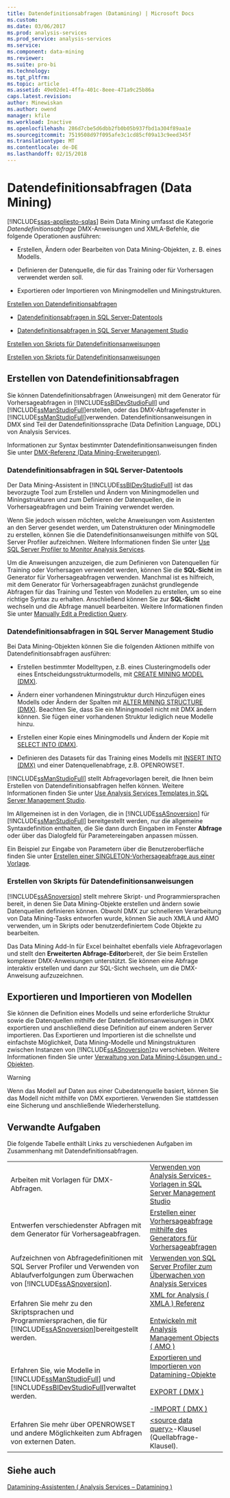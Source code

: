 ```yaml
---
title: Datendefinitionsabfragen (Datamining) | Microsoft Docs
ms.custom: 
ms.date: 03/06/2017
ms.prod: analysis-services
ms.prod_service: analysis-services
ms.service: 
ms.component: data-mining
ms.reviewer: 
ms.suite: pro-bi
ms.technology: 
ms.tgt_pltfrm: 
ms.topic: article
ms.assetid: 49e02de1-4ffa-401c-8eee-471a9c25b86a
caps.latest.revision: 
author: Minewiskan
ms.author: owend
manager: kfile
ms.workload: Inactive
ms.openlocfilehash: 286d7cbe5d6dbb2fb0b05b937fbd1a304f89aa1e
ms.sourcegitcommit: 7519508d97f095afe3c1cd85cf09a13c9eed345f
ms.translationtype: MT
ms.contentlocale: de-DE
ms.lasthandoff: 02/15/2018
---
```

# <a name="data-definition-queries-data-mining"></a>Datendefinitionsabfragen (Data Mining)
[!INCLUDE[ssas-appliesto-sqlas](../../includes/ssas-appliesto-sqlas.md)]
Beim Data Mining umfasst die Kategorie *Datendefinitionsabfrage* DMX-Anweisungen und XMLA-Befehle, die folgende Operationen ausführen:  
  
-   Erstellen, Ändern oder Bearbeiten von Data Mining-Objekten, z. B. eines Modells.  
  
-   Definieren der Datenquelle, die für das Training oder für Vorhersagen verwendet werden soll.  
  
-   Exportieren oder Importieren von Miningmodellen und Miningstrukturen.  
  
 [Erstellen von Datendefinitionsabfragen](#bkmk_Create)  
  
-   [Datendefinitionsabfragen in SQL Server-Datentools](#bkmk_ssdt)  
  
-   [Datendefinitionsabfragen in SQL Server Management Studio](#bkmk_SSMS)  
  
 [Erstellen von Skripts für Datendefinitionsanweisungen](#bkmk_Scripts)  
  
 [Erstellen von Skripts für Datendefinitionsanweisungen](#bkmk_Export)  
  
##  <a name="bkmk_Create"></a> Erstellen von Datendefinitionsabfragen  
 Sie können Datendefinitionsabfragen (Anweisungen) mit dem Generator für Vorhersageabfragen in [!INCLUDE[ssBIDevStudioFull](../../includes/ssbidevstudiofull-md.md)] und [!INCLUDE[ssManStudioFull](../../includes/ssmanstudiofull-md.md)]erstellen, oder das DMX-Abfragefenster in [!INCLUDE[ssManStudioFull](../../includes/ssmanstudiofull-md.md)]verwenden. Datendefinitionsanweisungen in DMX sind Teil der Datendefinitionssprache (Data Definition Language, DDL) von Analysis Services.  
  
 Informationen zur Syntax bestimmter Datendefinitionsanweisungen finden Sie unter [DMX-Referenz &#40;Data Mining-Erweiterungen&#41;](../../dmx/data-mining-extensions-dmx-reference.md).  
  
###  <a name="bkmk_ssdt"></a> Datendefinitionsabfragen in SQL Server-Datentools  
 Der Data Mining-Assistent in [!INCLUDE[ssBIDevStudioFull](../../includes/ssbidevstudiofull-md.md)] ist das bevorzugte Tool zum Erstellen und Ändern von Miningmodellen und Miningstrukturen und zum Definieren der Datenquellen, die in Vorhersageabfragen und beim Training verwendet werden.  
  
 Wenn Sie jedoch wissen möchten, welche Anweisungen vom Assistenten an den Server gesendet werden, um Datenstrukturen oder Miningmodelle zu erstellen, können Sie die Datendefinitionsanweisungen mithilfe von SQL Server Profiler aufzeichnen. Weitere Informationen finden Sie unter [Use SQL Server Profiler to Monitor Analysis Services](../../analysis-services/instances/use-sql-server-profiler-to-monitor-analysis-services.md).  
  
 Um die Anweisungen anzuzeigen, die zum Definieren von Datenquellen für Training oder Vorhersagen verwendet werden, können Sie die **SQL-Sicht** im Generator für Vorhersageabfragen verwenden. Manchmal ist es hilfreich, mit dem Generator für Vorhersageabfragen zunächst grundlegende Abfragen für das Training und Testen von Modellen zu erstellen, um so eine richtige Syntax zu erhalten. Anschließend können Sie zur **SQL-Sicht** wechseln und die Abfrage manuell bearbeiten. Weitere Informationen finden Sie unter [Manually Edit a Prediction Query](../../analysis-services/data-mining/manually-edit-a-prediction-query.md).  
  
###  <a name="bkmk_SSMS"></a> Datendefinitionsabfragen in SQL Server Management Studio  
 Bei Data Mining-Objekten können Sie die folgenden Aktionen mithilfe von Datendefinitionsabfragen ausführen:  
  
-   Erstellen bestimmter Modelltypen, z.B. eines Clusteringmodells oder eines Entscheidungsstrukturmodells, mit [CREATE MINING MODEL &#40;DMX&#41;](../../dmx/create-mining-model-dmx.md).  
  
-   Ändern einer vorhandenen Miningstruktur durch Hinzufügen eines Modells oder Ändern der Spalten mit [ALTER MINING STRUCTURE &#40;DMX&#41;](../../dmx/alter-mining-structure-dmx.md). Beachten Sie, dass Sie ein Miningmodell nicht mit DMX ändern können. Sie fügen einer vorhandenen Struktur lediglich neue Modelle hinzu.  
  
-   Erstellen einer Kopie eines Miningmodells und Ändern der Kopie mit [SELECT INTO &#40;DMX&#41;](../../dmx/select-into-dmx.md).  
  
-   Definieren des Datasets für das Training eines Modells mit [INSERT INTO &#40;DMX&#41;](../../dmx/insert-into-dmx.md) und einer Datenquellenabfrage, z.B. OPENROWSET.  
  
 [!INCLUDE[ssManStudioFull](../../includes/ssmanstudiofull-md.md)] stellt Abfragevorlagen bereit, die Ihnen beim Erstellen von Datendefinitionsabfragen helfen können. Weitere Informationen finden Sie unter [Use Analysis Services Templates in SQL Server Management Studio](../../analysis-services/instances/use-analysis-services-templates-in-sql-server-management-studio.md).  
  
 Im Allgemeinen ist in den Vorlagen, die in [!INCLUDE[ssASnoversion](../../includes/ssasnoversion-md.md)] für [!INCLUDE[ssManStudioFull](../../includes/ssmanstudiofull-md.md)] bereitgestellt werden, nur die allgemeine Syntaxdefinition enthalten, die Sie dann durch Eingaben im Fenster **Abfrage** oder über das Dialogfeld für Parametereingaben anpassen müssen.  
  
 Ein Beispiel zur Eingabe von Parametern über die Benutzeroberfläche finden Sie unter [Erstellen einer SINGLETON-Vorhersageabfrage aus einer Vorlage](../../analysis-services/data-mining/create-a-singleton-prediction-query-from-a-template.md).  
  
###  <a name="bkmk_Scripts"></a> Erstellen von Skripts für Datendefinitionsanweisungen  
 [!INCLUDE[ssASnoversion](../../includes/ssasnoversion-md.md)] stellt mehrere Skript- und Programmiersprachen bereit, in denen Sie Data Mining-Objekte erstellen und ändern sowie Datenquellen definieren können.  Obwohl DMX zur schnelleren Verarbeitung von Data Mining-Tasks entworfen wurde, können Sie auch XMLA und AMO verwenden, um in Skripts oder benutzerdefiniertem Code Objekte zu bearbeiten.  
  
 Das Data Mining Add-In für Excel beinhaltet ebenfalls viele Abfragevorlagen und stellt den **Erweiterten Abfrage-Editor**bereit, der Sie beim Erstellen komplexer DMX-Anweisungen unterstützt. Sie können eine Abfrage interaktiv erstellen und dann zur SQL-Sicht wechseln, um die DMX-Anweisung aufzuzeichnen.  
  
##  <a name="bkmk_Export"></a> Exportieren und Importieren von Modellen  
 Sie können die Definition eines Modells und seine erforderliche Struktur sowie die Datenquellen mithilfe der Datendefinitionsanweisungen in DMX exportieren und anschließend diese Definition auf einem anderen Server importieren. Das Exportieren und Importieren ist die schnellste und einfachste Möglichkeit, Data Mining-Modelle und Miningstrukturen zwischen Instanzen von [!INCLUDE[ssASnoversion](../../includes/ssasnoversion-md.md)]zu verschieben. Weitere Informationen finden Sie unter [Verwaltung von Data Mining-Lösungen und -Objekten](../../analysis-services/data-mining/management-of-data-mining-solutions-and-objects.md).  
  
> [!WARNING]  
>  Wenn das Modell auf Daten aus einer Cubedatenquelle basiert, können Sie das Modell nicht mithilfe von DMX exportieren. Verwenden Sie stattdessen eine Sicherung und anschließende Wiederherstellung.  
  
##  <a name="bkmk_Tasks"></a> Verwandte Aufgaben  
 Die folgende Tabelle enthält Links zu verschiedenen Aufgaben im Zusammenhang mit Datendefinitionsabfragen.  
  
|||  
|-|-|  
|Arbeiten mit Vorlagen für DMX-Abfragen.|[Verwenden von Analysis Services-Vorlagen in SQL Server Management Studio](../../analysis-services/instances/use-analysis-services-templates-in-sql-server-management-studio.md)|  
|Entwerfen verschiedenster Abfragen mit dem Generator für Vorhersageabfragen.|[Erstellen einer Vorhersageabfrage mithilfe des Generators für Vorhersageabfragen](../../analysis-services/data-mining/create-a-prediction-query-using-the-prediction-query-builder.md)|  
|Aufzeichnen von Abfragedefinitionen mit SQL Server Profiler und Verwenden von Ablaufverfolgungen zum Überwachen von [!INCLUDE[ssASnoversion](../../includes/ssasnoversion-md.md)].|[Verwenden von SQL Server Profiler zum Überwachen von Analysis Services](../../analysis-services/instances/use-sql-server-profiler-to-monitor-analysis-services.md)|  
|Erfahren Sie mehr zu den Skriptsprachen und Programmiersprachen, die für [!INCLUDE[ssASnoversion](../../includes/ssasnoversion-md.md)]bereitgestellt werden.|[XML for Analysis &#40; XMLA &#41; Referenz](../../analysis-services/xmla/xml-for-analysis-xmla-reference.md)<br /><br /> [Entwickeln mit Analysis Management Objects &#40; AMO &#41;](../../analysis-services/multidimensional-models/analysis-management-objects/developing-with-analysis-management-objects-amo.md)|  
|Erfahren Sie, wie Modelle in [!INCLUDE[ssManStudioFull](../../includes/ssmanstudiofull-md.md)] und [!INCLUDE[ssBIDevStudioFull](../../includes/ssbidevstudiofull-md.md)]verwaltet werden.|[Exportieren und Importieren von Datamining-Objekte](../../analysis-services/data-mining/export-and-import-data-mining-objects.md)<br /><br /> [EXPORT &#40; DMX &#41;](../../dmx/export-dmx.md)<br /><br /> [-IMPORT &#40; DMX &#41;](../../dmx/import-dmx.md)|  
|Erfahren Sie mehr über OPENROWSET und andere Möglichkeiten zum Abfragen von externen Daten.|[&#60;source data query&#62;](../../dmx/source-data-query.md)-Klausel (Quellabfrage-Klausel).|  
  
## <a name="see-also"></a>Siehe auch  
 [Datamining-Assistenten &#40; Analysis Services – Datamining &#41;](../../analysis-services/data-mining/data-mining-wizard-analysis-services-data-mining.md)  
  
  
